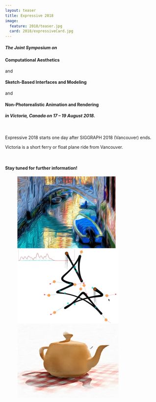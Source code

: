 ```yaml
---
layout: teaser
title: Expressive 2018
image:
  feature: 2018/teaser.jpg
  card: 2018/expressiveCard.jpg
---
```


##### The __Joint Symposium__ on

#### __Computational Aesthetics__

and

#### __Sketch-Based Interfaces and Modeling__

and

#### __Non-Photorealistic Animation and Rendering__

##### in __Victoria, Canada__ on __17 – 19 August 2018__.

<br>

Expressive 2018 starts one day after SIGGRAPH 2018 (Vancouver) ends.

Victoria is a short ferry or float plane ride from Vancouver.

<br>

#### Stay tuned for further information!

<!-- featured images -->
<figure class="top3" >
	<img class="col-xs-4 col-sm-4" src="/img/2018/CAe.png" alt="CAe">
	<img class="col-xs-4 col-sm-4" src="/img/2018/SBIM.png" alt="SBIM">
	<img class="col-xs-4 col-sm-4" src="/img/2018/NPAR.png" alt="NPAR">
</figure>
